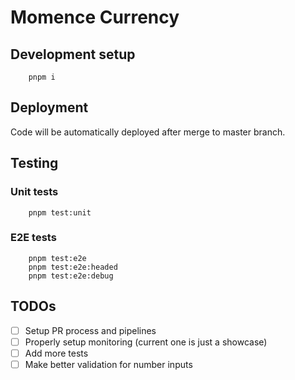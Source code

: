 # Momence Currency

## Development setup
```
    pnpm i
```

## Deployment
Code will be automatically deployed after merge to master branch.

## Testing

### Unit tests
```
    pnpm test:unit
```

### E2E tests
```
    pnpm test:e2e
    pnpm test:e2e:headed
    pnpm test:e2e:debug
```

## TODOs
- [ ] Setup PR process and pipelines
- [ ] Properly setup monitoring (current one is just a showcase)
- [ ] Add more tests
- [ ] Make better validation for number inputs
